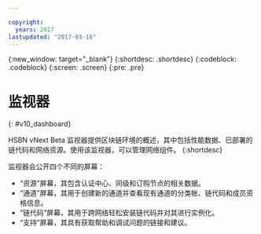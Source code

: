 ```yaml
---

copyright:
  years: 2017
lastupdated: "2017-03-16"
---
```


{:new_window: target="_blank"}
{:shortdesc: .shortdesc}
{:codeblock: .codeblock}
{:screen: .screen}
{:pre: .pre}

# 监视器
{: #v10_dashboard}



HSBN vNext Beta 监视器提供区块链环境的概述，其中包括性能数据、已部署的链代码和网络资源。使用该监视器，可以管理网络组件。
{:shortdesc}

监视器会公开四个不同的屏幕：
* “资源”屏幕，其包含认证中心、同级和订购节点的相关数据。
* “通道”屏幕，其用于创建新的通道并查看现有通道的分类帐、链代码和成员资格信息。
* “链代码”屏幕，其用于跨网络轻松安装链代码并对其进行实例化。
* “支持”屏幕，其具有获取帮助和调试问题的链接和建议。
